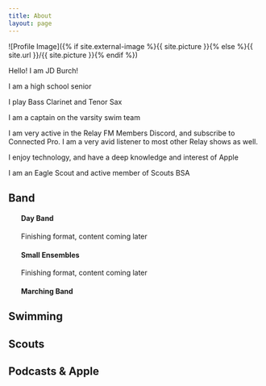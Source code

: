 ```yaml
---
title: About
layout: page
---
```

![Profile Image]({% if site.external-image %}{{ site.picture }}{% else %}{{ site.url }}/{{ site.picture }}{% endif %})

<p>Hello! I am JD Burch!</p>
<p>I am a high school senior</p>
<p>I play Bass Clarinet and Tenor Sax</p>
<p>I am a captain on the varsity swim team</p>
<p>I am very active in the Relay FM Members Discord, and subscribe to Connected Pro. I am a very avid listener to most other Relay shows as well.</p>
<p>I enjoy technology, and have a deep knowledge and interest of Apple</p>
<p>I am an Eagle Scout and active member of Scouts BSA</p>

<h2>Band</h2>

<div style="text-indent: 25px;"> <h4>Day Band</h4>
<p>Finishing format, content coming later</p>
<h4>Small Ensembles</h4>
<p>Finishing format, content coming later</p>
<h4>Marching Band</h4> </div>

<h2>Swimming</h2>

<h2>Scouts</h2>

<h2>Podcasts & Apple</h2>
